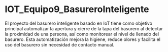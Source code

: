 # IOT_Equipo9_BasureroInteligente
El proyecto del basurero inteligente basado en IoT tiene como objetivo principal automatizar la apertura y cierre de la tapa del basurero al detectar la proximidad de una persona, así como monitorear el nivel de llenado del basurero. Esta automatización mejora la higiene, reduce olores y facilita el uso del basurero sin necesidad de contacto manual.
